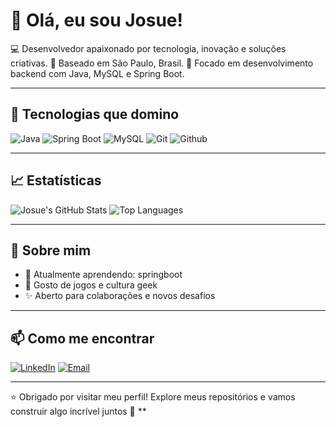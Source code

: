 # 👋 Olá, eu sou Josue!

💻 Desenvolvedor apaixonado por tecnologia, inovação e soluções criativas.
📍 Baseado em São Paulo, Brasil.
🎯 Focado em desenvolvimento backend com Java, MySQL e Spring Boot.

---

## 🚀 Tecnologias que domino

![Java](https://img.shields.io/badge/-Java-007396?style=flat&logo=java&logoColor=white)
![Spring Boot](https://img.shields.io/badge/-SpringBoot-6DB33F?style=flat&logo=springboot&logoColor=white)
![MySQL](https://img.shields.io/badge/-MySQL-4479A1?style=flat&logo=mysql&logoColor=white)
![Git](https://img.shields.io/badge/-Git-F05032?style=flat&logo=git&logoColor=white)
![Github](https://img.shields.io/badge/-GitHub-181717?style=flat&logo=github)

---

## 📈 Estatísticas

![Josue's GitHub Stats](https://github-readme-stats.vercel.app/api?username=josuearaujo124&show_icons=true&theme=radical)
![Top Languages](https://github-readme-stats.vercel.app/api/top-langs/?username=josuearaujo124&layout=compact&theme=radical)

---

## 💬 Sobre mim

- 🌱 Atualmente aprendendo: springboot
- 🧠 Gosto de jogos e cultura geek
- ✨ Aberto para colaborações e novos desafios

---

## 📫 Como me encontrar

[![LinkedIn](https://img.shields.io/badge/-LinkedIn-blue?style=flat&logo=linkedin)](https://www.linkedin.com/public-profile/settings)
[![Email](https://img.shields.io/badge/-Email-D14836?style=flat&logo=gmail&logoColor=white)](Josuearaujo.ti@gmail.com)

---

⭐️ Obrigado por visitar meu perfil! Explore meus repositórios e vamos construir algo incrível juntos 🚀
**
